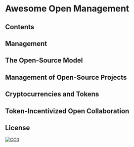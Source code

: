 # Awesome Open Management
## Contents
## Management
## The Open-Source Model
## Management of Open-Source Projects
## Cryptocurrencies and Tokens
## Token-Incentivized Open Collaboration
## License

[![CC0](http://mirrors.creativecommons.org/presskit/buttons/88x31/svg/cc-zero.svg)](https://creativecommons.org/publicdomain/zero/1.0/)
